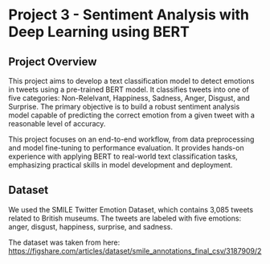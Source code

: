 # Project 3 - Sentiment Analysis with Deep Learning using BERT

## Project Overview

This project aims to develop a text classification model to detect emotions in tweets using a pre-trained BERT model. It classifies tweets into one of five categories: Non-Relelvant, Happiness, Sadness,
Anger, Disgust, and Surprise. The primary objective is to build a robust sentiment analysis model capable of predicting the correct emotion from a given tweet with a reasonable level of accuracy.

This project focuses on an end-to-end workflow, from data preprocessing and model fine-tuning to performance evaluation. It provides hands-on experience with applying BERT to real-world text 
classification tasks, emphasizing practical skills in model development and deployment.

## Dataset

We used the SMILE Twitter Emotion Dataset, which contains 3,085 tweets related to British museums. The tweets are labeled with five emotions: anger, disgust, happiness, surprise, and sadness.

The dataset was taken from here: https://figshare.com/articles/dataset/smile_annotations_final_csv/3187909/2



